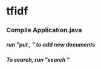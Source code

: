 # tfidf


### Compile Application.java 
##### run "put <document>, <document>" to add new documents
##### To search, run "search <query>" 

